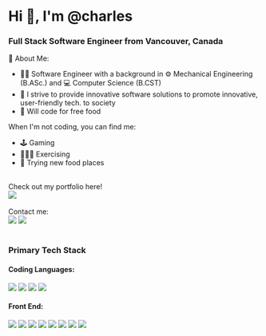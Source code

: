 <h1>Hi 👋, I'm @charles</h1>
<h3>Full Stack Software Engineer from Vancouver, Canada</h3>

📝 About Me: 
- 👨‍💻 Software Engineer with a background in ⚙️ Mechanical Engineering (B.ASc.) and 💻 Computer Science (B.CST)
- 🎯 I strive to provide innovative software solutions to promote innovative, user-friendly tech. to society
- 🍣 Will code for free food

When I'm not coding, you can find me: 
- 🕹️ Gaming
- 🏋🏽‍♂️ Exercising
- 🍜 Trying new food places

<br/>
<div>
  <div> Check out my portfolio here! </div>
  <div>
    <a href="https://www.charlesleung.net"><img src="https://img.shields.io/badge/website-000000?style=for-the-badge&logo=About.me&logoColor=white" /></a>
  </div>
</div>
<br/>
Contact me:
<div>
  <a href="https://www.linkedin.com/in/cleung96/"><img src="https://img.shields.io/badge/LinkedIn-0077B5?style=for-the-badge&logo=linkedin&logoColor=white" /></a>
  <a href="mailto: charlesfb1996@gmail.com"><img src="https://img.shields.io/badge/Gmail-D14836?style=for-the-badge&logo=gmail&logoColor=white" /></a>
</div>
<br/>
<h3>Primary Tech Stack</h3>
<div>
  <h4>Coding Languages:</h4>
  <img src="https://img.shields.io/badge/JavaScript-323330?style=for-the-badge&logo=javascript&logoColor=F7DF1E" />
  <img src="https://img.shields.io/badge/Python-FFD43B?style=for-the-badge&logo=python&logoColor=darkgreen" />
  <img src="https://img.shields.io/badge/Java-ED8B00?style=for-the-badge&logo=java&logoColor=white" />
  <img src="https://img.shields.io/badge/C-00599C?style=for-the-badge&logo=c&logoColor=white" />
</div>
<div>
  <h4>Front End:</h4>
  <img src="https://img.shields.io/badge/React-20232A?style=for-the-badge&logo=react&logoColor=61DAFB" />
  <img src="https://img.shields.io/badge/React_Native-20232A?style=for-the-badge&logo=react&logoColor=61DAFB" />
  <img src="https://img.shields.io/badge/React_Router-CA4245?style=for-the-badge&logo=react-router&logoColor=white" />
  <img src="https://img.shields.io/badge/Redux-593D88?style=for-the-badge&logo=redux&logoColor=white" />
  <img src="https://img.shields.io/badge/HTML5-E34F26?style=for-the-badge&logo=html5&logoColor=white" />
  <img src="https://img.shields.io/badge/CSS3-1572B6?style=for-the-badge&logo=css3&logoColor=white" />
  <img src="https://img.shields.io/badge/jQuery-0769AD?style=for-the-badge&logo=jquery&logoColor=white" />
  <img src="https://img.shields.io/badge/Bootstrap-563D7C?style=for-the-badge&logo=bootstrap&logoColor=white" />
</div>

<!---
cleung1996/cleung1996 is a ✨ special ✨ repository because its `README.md` (this file) appears on your GitHub profile.
You can click the Preview link to take a look at your changes.
--->

